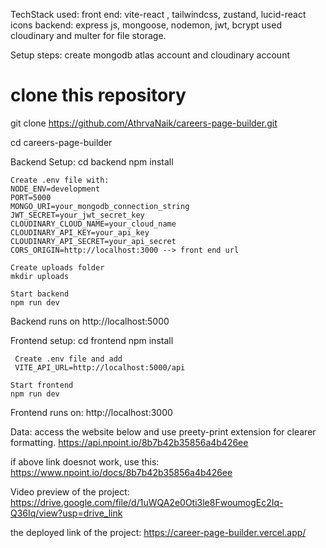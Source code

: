TechStack used: 
  front end: vite-react , tailwindcss, zustand, lucid-react icons
  backend: express js, mongoose, nodemon, jwt, bcrypt
  used cloudinary and multer for file storage.

Setup steps:
  create mongodb atlas account and cloudinary account
  # clone this repository
  git clone https://github.com/AthrvaNaik/careers-page-builder.git
  
  cd careers-page-builder

  Backend Setup:
    cd backend
    npm install

    Create .env file with:
    NODE_ENV=development
    PORT=5000
    MONGO_URI=your_mongodb_connection_string
    JWT_SECRET=your_jwt_secret_key
    CLOUDINARY_CLOUD_NAME=your_cloud_name
    CLOUDINARY_API_KEY=your_api_key
    CLOUDINARY_API_SECRET=your_api_secret
    CORS_ORIGIN=http://localhost:3000 --> front end url

    Create uploads folder
    mkdir uploads
    
    Start backend
    npm run dev

  Backend runs on http://localhost:5000


  Frontend setup:
    cd frontend
    npm install

     Create .env file and add
     VITE_API_URL=http://localhost:5000/api

    Start frontend
    npm run dev

  Frontend runs on: http://localhost:3000


Data:
  access the website below and use preety-print extension for clearer formatting.
  https://api.npoint.io/8b7b42b35856a4b426ee

  if above link doesnot work, use this: https://www.npoint.io/docs/8b7b42b35856a4b426ee

Video preview of the project: https://drive.google.com/file/d/1uWQA2e0Oti3le8FwoumogEc2Iq-Q36Iq/view?usp=drive_link

the deployed link of the project: https://career-page-builder.vercel.app/



